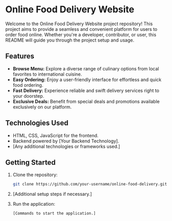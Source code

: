 # Online Food Delivery Website

Welcome to the Online Food Delivery Website project repository! This project aims to provide a seamless and convenient platform for users to order food online. Whether you're a developer, contributor, or user, this README will guide you through the project setup and usage.

## Features

- **Browse Menu:** Explore a diverse range of culinary options from local favorites to international cuisine.
- **Easy Ordering:** Enjoy a user-friendly interface for effortless and quick food ordering.
- **Fast Delivery:** Experience reliable and swift delivery services right to your doorstep.
- **Exclusive Deals:** Benefit from special deals and promotions available exclusively on our platform.

## Technologies Used

- HTML, CSS, JavaScript for the frontend.
- Backend powered by [Your Backend Technology].
- [Any additional technologies or frameworks used.]

## Getting Started

1. Clone the repository:

   ```bash
   git clone https://github.com/your-username/online-food-delivery.git
   ```

2. [Additional setup steps if necessary.]

3. Run the application:

   ```bash
   [Commands to start the application.]
   ```


